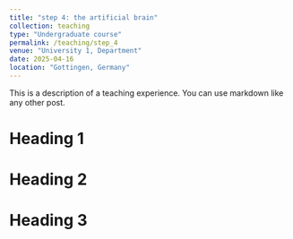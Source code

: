 ```yaml
---
title: "step 4: the artificial brain"
collection: teaching
type: "Undergraduate course"
permalink: /teaching/step_4
venue: "University 1, Department"
date: 2025-04-16
location: "Gottingen, Germany"
---
```


This is a description of a teaching experience. You can use markdown like any other post.

Heading 1
======

Heading 2
======

Heading 3
======
